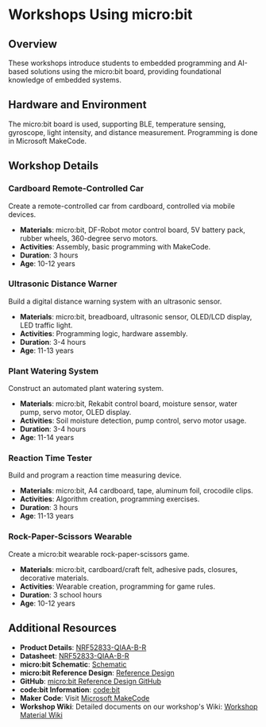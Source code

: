 # Workshops Using micro:bit

## Overview
These workshops introduce students to embedded programming and AI-based solutions using the micro:bit board, providing foundational knowledge of embedded systems.

## Hardware and Environment
The micro:bit board is used, supporting BLE, temperature sensing, gyroscope, light intensity, and distance measurement. Programming is done in Microsoft MakeCode.

## Workshop Details

### Cardboard Remote-Controlled Car
Create a remote-controlled car from cardboard, controlled via mobile devices.
- **Materials**: micro:bit, DF-Robot motor control board, 5V battery pack, rubber wheels, 360-degree servo motors.
- **Activities**: Assembly, basic programming with MakeCode.
- **Duration**: 3 hours
- **Age**: 10-12 years

### Ultrasonic Distance Warner
Build a digital distance warning system with an ultrasonic sensor.
- **Materials**: micro:bit, breadboard, ultrasonic sensor, OLED/LCD display, LED traffic light.
- **Activities**: Programming logic, hardware assembly.
- **Duration**: 3-4 hours
- **Age**: 11-13 years

### Plant Watering System
Construct an automated plant watering system.
- **Materials**: micro:bit, Rekabit control board, moisture sensor, water pump, servo motor, OLED display.
- **Activities**: Soil moisture detection, pump control, servo motor usage.
- **Duration**: 3-4 hours
- **Age**: 11-14 years

### Reaction Time Tester
Build and program a reaction time measuring device.
- **Materials**: micro:bit, A4 cardboard, tape, aluminum foil, crocodile clips.
- **Activities**: Algorithm creation, programming exercises.
- **Duration**: 3 hours
- **Age**: 11-13 years

### Rock-Paper-Scissors Wearable
Create a micro:bit wearable rock-paper-scissors game.
- **Materials**: micro:bit, cardboard/craft felt, adhesive pads, closures, decorative materials.
- **Activities**: Wearable creation, programming for game rules.
- **Duration**: 3 school hours
- **Age**: 10-12 years

## Additional Resources
- **Product Details**: [NRF52833-QIAA-B-R](https://www.mouser.de/ProductDetail/Nordic-Semiconductor/NRF52833-QIAA-B-R?qs=QNEnbhJQKvZJgEeQ4YvY6A%3D%3D&srsltid=AfmBOooqhyATLsEwSMoCtS5QGuVrmZizfp8Re_mR3uQiQ8FBH__UMQIP)
- **Datasheet**: [NRF52833-QIAA-B-R](https://www.mouser.de/datasheet/2/297/nRF52833_SoC_Product_Brief-1815256.pdf)
- **micro:bit Schematic**: [Schematic](https://tech.microbit.org/hardware/schematic/)
- **micro:bit Reference Design**: [Reference Design](https://tech.microbit.org/hardware/reference-design/)
- **GitHub**: [micro:bit Reference Design GitHub](https://github.com/microbit-foundation/microbit-reference-design)
- **code:bit Information**: [code:bit](https://tech.microbit.org/hardware/)
- **Maker Code**: Visit [Microsoft MakeCode](https://makecode.microbit.org/)
- **Workshop Wiki**: Detailed documents on our workshop's Wiki: [Workshop Material Wiki](https://wiki.eolab.de/doku.php?id=lets_plaiy:workshop-material:start)
